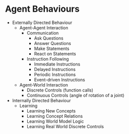 # Agent Behaviours

- Externally Directed Behaviour
    - Agent-Agent Interaction
        - Communication
            - Ask Questions
            - Answer Questions
            - Make Statements
            - React on Statements
        - Instruction Following
            - Immediate Instructions
            - Delayed Instructions
            - Periodic Instructions
            - Event-driven Instructions
    - Agent-World Interaction
        - Discrete Controls (function calls)
        - Continuous Controls (angle of rotation of a joint)
- Internally Directed Behaviour
    - Learning
        - Learning New Concepts
        - Learning Concept Relations
        - Learning World Model Logic
        - Learning Real World Discrete Controls
